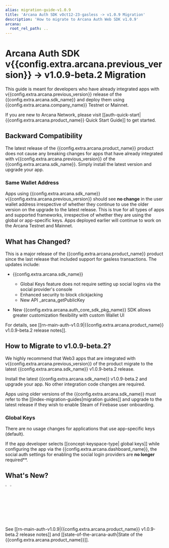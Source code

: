 ```yaml
---
alias: migration-guide-v1.0.9
title: 'Arcana Auth SDK vOct12-23-gasless -> v1.0.9 Migration'
description: 'How to migrate to Arcana Auth Web SDK v1.0.9'
arcana:
  root_rel_path: ..
---
```


# Arcana Auth SDK v{{config.extra.arcana.previous_version}} -> v1.0.9-beta.2 Migration

This guide is meant for developers who have already integrated apps with v{{config.extra.arcana.previous_version}} release of the {{config.extra.arcana.sdk_name}} and deploy them using {{config.extra.arcana.company_name}} Testnet or Mainnet.

If you are new to Arcana Network, please visit [[auth-quick-start|{{config.extra.arcana.product_name}} Quick Start Guide]] to get started.

## Backward Compatibility

The latest release of the {{config.extra.arcana.product_name}} product does not cause any breaking changes for apps that have already integrated with v{{config.extra.arcana.previous_version}} of the {{config.extra.arcana.sdk_name}}. Simply install the latest version and upgrade your app.

### Same Wallet Address

Apps using {{config.extra.arcana.sdk_name}} v{{config.extra.arcana.previous_version}} should see **no change** in the user wallet address irrespective of whether they continue to use the older version on the upgrade to the latest release. This is true for all types of apps and supported frameworks, irrespective of whether they are using the global or app-specific keys. Apps deployed earlier will continue to work on the Arcana Testnet and Mainnet. 

## What has Changed?

This is a major release of the {{config.extra.arcana.product_name}} product since the last release that included support for gasless transactions.  The updates include:

* {{config.extra.arcana.sdk_name}}
  - Global Keys feature does not require setting up social logins via the social provider's console
  - Enhanced security to block clickjacking
  - New API _arcana_getPublicKey

* New {{config.extra.arcana.auth_core_sdk_pkg_name}} SDK allows greater customization flexibility with custom Wallet UI

For details, see [[rn-main-auth-v1.0.9|{{config.extra.arcana.product_name}} v1.0.9-beta.2 release notes]].

## How to Migrate to v1.0.9-beta.2?

We highly recommend that Web3 apps that are integrated with v{{config.extra.arcana.previous_version}} of the product migrate to the latest {{config.extra.arcana.sdk_name}} v1.0.9-beta.2 release.

Install the latest {{config.extra.arcana.sdk_name}} v1.0.9-beta.2 and upgrade your app. No other integration code changes are required.

Apps using older versions of the {{config.extra.arcana.sdk_name}} must refer to the [[index-migration-guides|migration guides]] and upgrade to the latest release if they wish to enable Steam of Firebase user onboarding.

### Global Keys

There are no usage changes for applications that use app-specific keys (default).

If the app developer selects [[concept-keyspace-type| global keys]] while configuring the app via the {{config.extra.arcana.dashboard_name}}, the social auth settings for enabling the social login providers are **no longer** required**.

## What's New?

<img src="/img/icon_new_light.png#only-light" alt="New icon" width="3%" /><img src="/img/icon_new_dark.png#only-dark" alt="New icon" width="3%" />

See [[rn-main-auth-v1.0.9|{{config.extra.arcana.product_name}} v1.0.9-beta.2 release notes]] and [[state-of-the-arcana-auth|State of the {{config.extra.arcana.product_name}}]].
